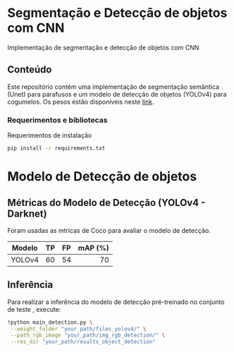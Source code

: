 # Segmentação e Detecção de objetos com CNN
Implementação de segmentação e detecção de objetos com CNN

## Conteúdo
Este repositório contém uma implementação de segmentação semântica (Unet) para parafusos e um modelo de detecção de objetos (YOLOv4) para cogumelos. Os pesos estão disponíveis neste [link](https://drive.google.com/drive/folders/1ChtI9I-5SVqF6m0g9xwo6jp6fp71C7Yh?usp=sharing).



### Requerimentos e bibliotecas 
Requerimentos de instalação 

```bash
pip install -r requirements.txt
```

# Modelo de Detecção de objetos

## Métricas do Modelo de Detecção (YOLOv4 - Darknet)
Foram usadas as mtricas de Coco para avaliar o modelo de detecção.

| Modelo        | TP            | FP             | mAP (%) | 
| ------------- |:-------------:| :-------------:|-----:|
| YOLOv4        | 60            | 54             |70|




## Inferência 
Para realizar a inferência do modelo de detecção pré-treinado no conjunto de teste , execute:

```bash
!python main_detection.py \
 --weight_folder "your_path/files_yolov4/" \
 --path_rgb_image "your_path/img_rgb_detection/" \
 --res_dir "your_path/results_object_detection"
```

